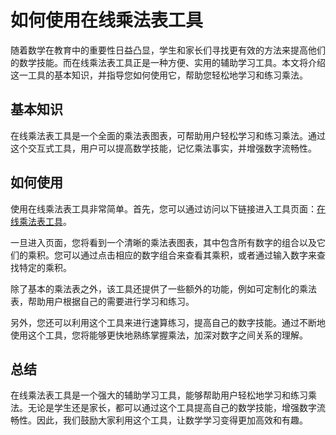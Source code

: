 如何使用在线乘法表工具
===========

随着数学在教育中的重要性日益凸显，学生和家长们寻找更有效的方法来提高他们的数学技能。而在线乘法表工具正是一种方便、实用的辅助学习工具。本文将介绍这一工具的基本知识，并指导您如何使用它，帮助您轻松地学习和练习乘法。

基本知识
----

在线乘法表工具是一个全面的乘法表图表，可帮助用户轻松学习和练习乘法。通过这个交互式工具，用户可以提高数学技能，记忆乘法事实，并增强数字流畅性。

如何使用
----

使用在线乘法表工具非常简单。首先，您可以通过访问以下链接进入工具页面：[在线乘法表工具](https://www.onlinecalculatorsfree.com/zh-cn/math/multiplication-table.html)。

一旦进入页面，您将看到一个清晰的乘法表图表，其中包含所有数字的组合以及它们的乘积。您可以通过点击相应的数字组合来查看其乘积，或者通过输入数字来查找特定的乘积。

除了基本的乘法表之外，该工具还提供了一些额外的功能，例如可定制化的乘法表，帮助用户根据自己的需要进行学习和练习。

另外，您还可以利用这个工具来进行速算练习，提高自己的数字技能。通过不断地使用这个工具，您将能够更快地熟练掌握乘法，加深对数字之间关系的理解。

总结
--

在线乘法表工具是一个强大的辅助学习工具，能够帮助用户轻松地学习和练习乘法。无论是学生还是家长，都可以通过这个工具提高自己的数学技能，增强数字流畅性。因此，我们鼓励大家利用这个工具，让数学学习变得更加高效和有趣。
